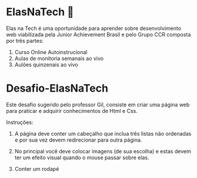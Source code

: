 # ElasNaTech 💙

Elas na Tech é uma oportunidade para aprender sobre desenvolvimento web viabilizada pela Junior Achievement Brasil e pelo Grupo CCR composta por três partes:
1) Curso Online Autoinstrucional
2) Aulas de monitoria semanais ao vivo
3) Aulões quinzenais ao vivo


# Desafio-ElasNaTech
Este desafio sugerido pelo professor Gil, consiste em criar uma página web para praticar e adquirir conhecimentos de Html e Css.

Instruções:
1) A página deve conter um cabeçalho que inclua três listas não ordenadas e por sua vez devem redirecionar para outra página.

2) No principal você deve colocar imagens (de sua escolha) e estas devem ter um efeito visual quando o mouse passar sobre elas.

3) Conter um rodapé
